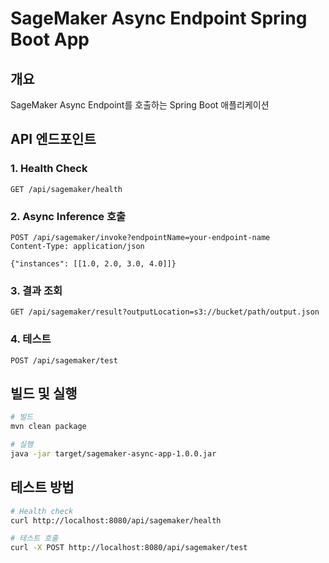# SageMaker Async Endpoint Spring Boot App

## 개요
SageMaker Async Endpoint를 호출하는 Spring Boot 애플리케이션

## API 엔드포인트

### 1. Health Check
```
GET /api/sagemaker/health
```

### 2. Async Inference 호출
```
POST /api/sagemaker/invoke?endpointName=your-endpoint-name
Content-Type: application/json

{"instances": [[1.0, 2.0, 3.0, 4.0]]}
```

### 3. 결과 조회
```
GET /api/sagemaker/result?outputLocation=s3://bucket/path/output.json
```

### 4. 테스트
```
POST /api/sagemaker/test
```

## 빌드 및 실행

```bash
# 빌드
mvn clean package

# 실행
java -jar target/sagemaker-async-app-1.0.0.jar
```

## 테스트 방법

```bash
# Health check
curl http://localhost:8080/api/sagemaker/health

# 테스트 호출
curl -X POST http://localhost:8080/api/sagemaker/test
```
